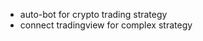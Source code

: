 <!-- - 👋 Hi, I’m @Robin3910
- 👀 I’m interested in ...
- 🌱 I’m currently learning ...
- 💞️ I’m looking to collaborate on ...
- 📫 How to reach me ... -->

<!---
Robin3910/Robin3910 is a ✨ special ✨ repository because its `README.md` (this file) appears on your GitHub profile.
You can click the Preview link to take a look at your changes.
--->

* auto-bot for crypto trading strategy
* connect tradingview for complex strategy

<p align="center"><img src="https://github-readme-stats.vercel.app/api?username=robin3910&show_icons=true&theme=gotham" alt="" /></p>
